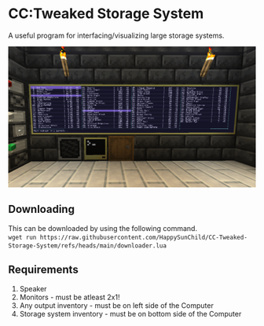 # CC:Tweaked Storage System
 A useful program for interfacing/visualizing large storage systems.
 
![Screenshot1](images/screenshot1.png)

## Downloading
 This can be downloaded by using the following command.<br/>
 `wget run https://raw.githubusercontent.com/HappySunChild/CC-Tweaked-Storage-System/refs/heads/main/downloader.lua`

## Requirements
1. Speaker
2. Monitors - must be atleast 2x1!
3. Any output inventory - must be on left side of the Computer
4. Storage system inventory - must be on bottom side of the Computer